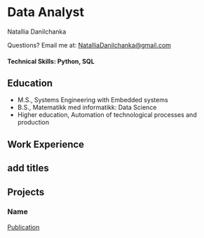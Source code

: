 # Data Analyst 

Natallia Danilchanka

Questions? Email me at:
[NatalliaDanilchanka@gmail.com](mailto:NatalliaDanilchanka@gmail.com)

#### Technical Skills: Python, SQL

## Education
- M.S., Systems Engineering with Embedded systems  		
- B.S., Matematikk med informatikk: Data Science
- Higher education, Automation of technological processes and production

## Work Experience
**add titles**
- 


## Projects
### Name
[Publication](https://www.mdpi.com/1424-8220/22/8/3048)



<!--
**NatalliaDanilchanka/NatalliaDanilchanka** is a ✨ _special_ ✨ repository because its `README.md` (this file) appears on your GitHub profile.

Here are some ideas to get you started:

- 🔭 I’m currently working on ...
- 🌱 I’m currently learning ...
- 👯 I’m looking to collaborate on ...
- 🤔 I’m looking for help with ...
- 💬 Ask me about ...
- 📫 How to reach me: ...
- 😄 Pronouns: ...
- ⚡ Fun fact: ...
-->
